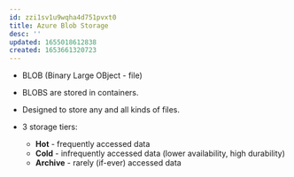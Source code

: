 ```yaml
---
id: zzi1sv1u9wqha4d751pvxt0
title: Azure Blob Storage
desc: ''
updated: 1655018612838
created: 1653661320723
---
```


* BLOB (Binary Large OBject - file)

* BLOBS are stored in containers.

* Designed to store any and all kinds of files.

* 3 storage tiers:  
  * **Hot** - frequently accessed data
  * **Cold** - infrequently accessed data (lower availability, high durability)
  * **Archive** - rarely (if-ever) accessed data
